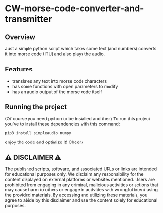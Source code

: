 # CW-morse-code-converter-and-transmitter
## Overview
Just a simple python script which takes some text (and numbers) converts it into morse code (ITU) and also plays the audio.

## Features
- translates any text into morse code characters
- has some functions with open parameters to modify
- has an audio output of the morse code itself

## Running the project
(Of course you need python to be installed and then) To run this project you've to install these dependencies with this command:
```
pip3 install simpleaudio numpy
```
enjoy the code and optimize it!
Cheers

## ⚠️ DISCLAIMER ⚠️
The published scripts, software, and associated URLs or links are intended for educational purposes only. We disclaim any responsibility for the content displayed on external platforms or websites mentioned. Users are prohibited from engaging in any criminal, malicious activities or actions that may cause harm to others or engage in activities with wrongful intent using the provided materials. By accessing and utilizing these materials, you agree to abide by this disclaimer and use the content solely for educational purposes.

